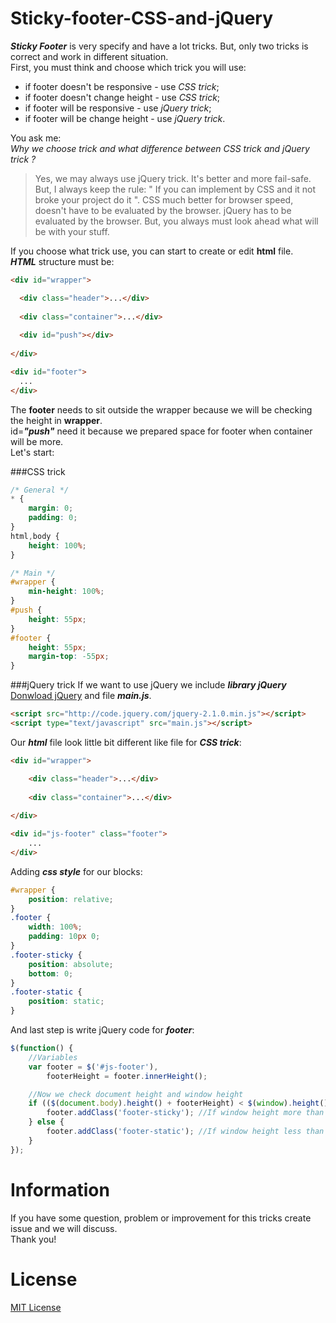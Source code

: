 Sticky-footer-CSS-and-jQuery
============================
***Sticky Footer*** is very specify and have a lot tricks. But, only two tricks is correct and work in different situation.<br/>
First, you must think and choose which trick you will use:
- if footer doesn't be responsive - use *CSS trick*;
- if footer doesn't change height - use *CSS trick*;
- if footer will be responsive - use *jQuery trick*;
- if footer will be change height - use *jQuery trick*.

You ask me:<br/>
*Why we choose trick and what difference between CSS trick and jQuery trick ?*
> Yes, we may always use jQuery trick. It's better and more fail-safe.<br/>
> But, I always keep the rule: " If you can implement by CSS and it not broke your project do it ". 
> CSS much better for browser speed, doesn't have to be evaluated by the browser.
> jQuery has to be evaluated by the browser. 
> But, you always must look ahead what will be with your stuff.


If you choose what trick use, you can start to create or edit **html** file.<br/>
***HTML*** structure must be:
```html
<div id="wrapper">

  <div class="header">...</div>
  
  <div class="container">...</div>
  
  <div id="push"></div>
  
</div>

<div id="footer">
  ...
</div>
```
The **footer** needs to sit outside the wrapper because we will be checking the height in **wrapper**.<br/>
id=***"push"*** need it because we prepared space for footer when container will be more.<br/>
Let's start:


###CSS trick
```css
/* General */
* {
    margin: 0;
    padding: 0;
}
html,body {
    height: 100%;
}

/* Main */
#wrapper {
    min-height: 100%;
}
#push {
    height: 55px;
}
#footer {
    height: 55px;
    margin-top: -55px;
}
```


###jQuery trick
If we want to use jQuery we include ***library jQuery*** [Donwload jQuery](http://jquery.com/download/) and file ***main.js***.
```html
<script src="http://code.jquery.com/jquery-2.1.0.min.js"></script>
<script type="text/javascript" src="main.js"></script>
```

Our ***html*** file look little bit different like file for ***CSS trick***:
```html
<div id="wrapper">

    <div class="header">...</div>
    
    <div class="container">...</div>
    
</div>

<div id="js-footer" class="footer">
    ...
</div>
```

Adding ***css style*** for our blocks:
```css
#wrapper {
    position: relative;
}
.footer {
    width: 100%;
    padding: 10px 0;
}
.footer-sticky {
    position: absolute;
    bottom: 0;
}
.footer-static {
    position: static;
}
```

And last step is write jQuery code for ***footer***:
```javascript
$(function() {
    //Variables
    var footer = $('#js-footer'),
        footerHeight = footer.innerHeight();

    //Now we check document height and window height
    if (($(document.body).height() + footerHeight) < $(window).height()) {
        footer.addClass('footer-sticky'); //If window height more than document height we add class
    } else {
        footer.addClass('footer-static'); //If window height less than document height we add class
    }
});
```

Information
============
If you have some question, problem or improvement for this tricks create issue and we will discuss.<br/>
Thank you!

License
========
[MIT License](http://opensource.org/licenses/mit-license.php)



